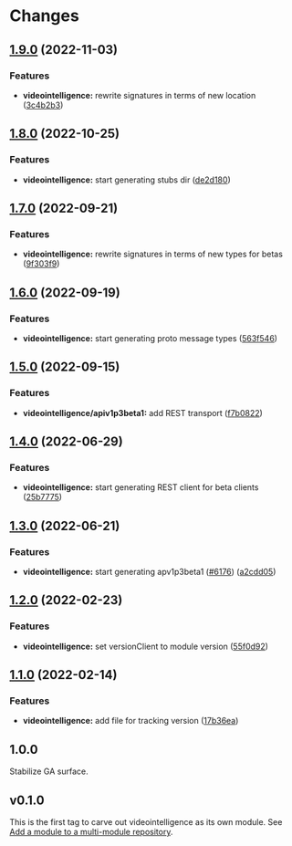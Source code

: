 # Changes

## [1.9.0](https://github.com/googleapis/google-cloud-go/compare/videointelligence/v1.8.0...videointelligence/v1.9.0) (2022-11-03)


### Features

* **videointelligence:** rewrite signatures in terms of new location ([3c4b2b3](https://github.com/googleapis/google-cloud-go/commit/3c4b2b34565795537aac1661e6af2442437e34ad))

## [1.8.0](https://github.com/googleapis/google-cloud-go/compare/videointelligence/v1.7.0...videointelligence/v1.8.0) (2022-10-25)


### Features

* **videointelligence:** start generating stubs dir ([de2d180](https://github.com/googleapis/google-cloud-go/commit/de2d18066dc613b72f6f8db93ca60146dabcfdcc))

## [1.7.0](https://github.com/googleapis/google-cloud-go/compare/videointelligence/v1.6.0...videointelligence/v1.7.0) (2022-09-21)


### Features

* **videointelligence:** rewrite signatures in terms of new types for betas ([9f303f9](https://github.com/googleapis/google-cloud-go/commit/9f303f9efc2e919a9a6bd828f3cdb1fcb3b8b390))

## [1.6.0](https://github.com/googleapis/google-cloud-go/compare/videointelligence/v1.5.0...videointelligence/v1.6.0) (2022-09-19)


### Features

* **videointelligence:** start generating proto message types ([563f546](https://github.com/googleapis/google-cloud-go/commit/563f546262e68102644db64134d1071fc8caa383))

## [1.5.0](https://github.com/googleapis/google-cloud-go/compare/videointelligence/v1.4.0...videointelligence/v1.5.0) (2022-09-15)


### Features

* **videointelligence/apiv1p3beta1:** add REST transport ([f7b0822](https://github.com/googleapis/google-cloud-go/commit/f7b082212b1e46ff2f4126b52d49618785c2e8ca))

## [1.4.0](https://github.com/googleapis/google-cloud-go/compare/videointelligence/v1.3.0...videointelligence/v1.4.0) (2022-06-29)


### Features

* **videointelligence:** start generating REST client for beta clients ([25b7775](https://github.com/googleapis/google-cloud-go/commit/25b77757c1e6f372e03bf99ab7461264bba48d26))

## [1.3.0](https://github.com/googleapis/google-cloud-go/compare/videointelligence/v1.2.0...videointelligence/v1.3.0) (2022-06-21)


### Features

* **videointelligence:** start generating apv1p3beta1 ([#6176](https://github.com/googleapis/google-cloud-go/issues/6176)) ([a2cdd05](https://github.com/googleapis/google-cloud-go/commit/a2cdd0548324b409f45af26d269cf3699f9cd499))

## [1.2.0](https://github.com/googleapis/google-cloud-go/compare/videointelligence/v1.1.0...videointelligence/v1.2.0) (2022-02-23)


### Features

* **videointelligence:** set versionClient to module version ([55f0d92](https://github.com/googleapis/google-cloud-go/commit/55f0d92bf112f14b024b4ab0076c9875a17423c9))

## [1.1.0](https://github.com/googleapis/google-cloud-go/compare/videointelligence/v1.0.0...videointelligence/v1.1.0) (2022-02-14)


### Features

* **videointelligence:** add file for tracking version ([17b36ea](https://github.com/googleapis/google-cloud-go/commit/17b36ead42a96b1a01105122074e65164357519e))

## 1.0.0

Stabilize GA surface.

## v0.1.0

This is the first tag to carve out videointelligence as its own module. See
[Add a module to a multi-module repository](https://github.com/golang/go/wiki/Modules#is-it-possible-to-add-a-module-to-a-multi-module-repository).
